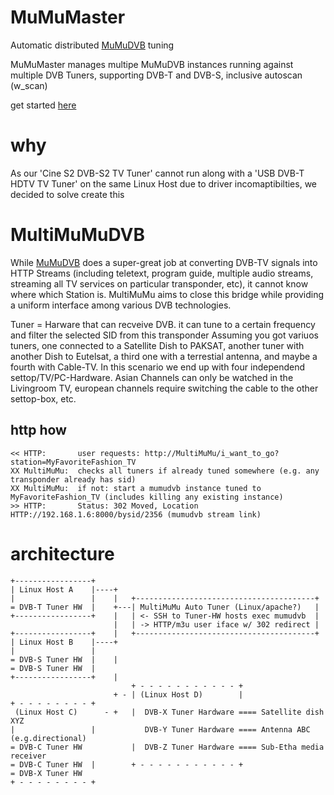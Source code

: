 # MuMuMaster
Automatic distributed [MuMuDVB](http://mumudvb.net) tuning

MuMuMaster manages multipe MuMuDVB instances running against multiple DVB Tuners, supporting DVB-T and DVB-S, inclusive autoscan (w_scan)


get started [here](README.get_started.md)

# why
As our 'Cine S2 DVB-S2 TV Tuner' cannot run along with a 'USB DVB-T HDTV TV Tuner' on the same Linux Host due to driver incomaptibilties, we decided to solve create this


# MultiMuMuDVB
While [MuMuDVB](http://mumudvb.net) does a super-great job at converting DVB-TV signals into HTTP Streams (including teletext, program guide, multiple audio streams, streaming all TV services on particular transponder, etc), it cannot know where which Station is. 
MultiMuMu aims to close this bridge while providing a uniform interface among various DVB technologies.

Tuner = Harware that can recveive DVB. it can tune to a certain frequency and filter the selected SID from this transponder
Assuming you got variuos tuners, one connected to a Satellite Dish to PAKSAT, another tuner with another Dish to Eutelsat, a third one with a terrestial antenna, and maybe a fourth with Cable-TV. In this scenario we end up with four independend settop/TV/PC-Hardware. Asian Channels can only be watched in the Livingroom TV, european channels require switching the cable to the other settop-box, etc.



## http how
```
<< HTTP:       user requests: http://MultiMuMu/i_want_to_go?station=MyFavoriteFashion_TV
XX MultiMuMu:  checks all tuners if already tuned somewhere (e.g. any transponder already has sid)
XX MultiMuMu:  if not: start a mumudvb instance tuned to MyFavoriteFashion_TV (includes killing any existing instance)
>> HTTP:       Status: 302 Moved, Location HTTP://192.168.1.6:8000/bysid/2356 (mumudvb stream link)
```


# architecture
```
+-----------------+
| Linux Host A    |----+
|                 |    |   +----------------------------------------+
= DVB-T Tuner HW  |    +---| MultiMuMu Auto Tuner (Linux/apache?)   |
+-----------------+    |   | <- SSH to Tuner-HW hosts exec mumudvb  |
                       |   | -> HTTP/m3u user iface w/ 302 redirect |
+-----------------+    |   +----------------------------------------+
| Linux Host B    |----+
|                 |
= DVB-S Tuner HW  |    |
= DVB-S Tuner HW  |
+-----------------+    |
                           + - - - - - - - - - - - +
                       + - | (Linux Host D)        |
+ - - - - - - - - +
 (Linux Host C)      - +   |  DVB-X Tuner Hardware ==== Satellite dish XYZ
|                 |           DVB-Y Tuner Hardware ==== Antenna ABC (e.g.directional)
= DVB-C Tuner HW           |  DVB-Z Tuner Hardware ==== Sub-Etha media receiver
= DVB-C Tuner HW  |        + - - - - - - - - - - - +
= DVB-X Tuner HW
+ - - - - - - - - +
```
